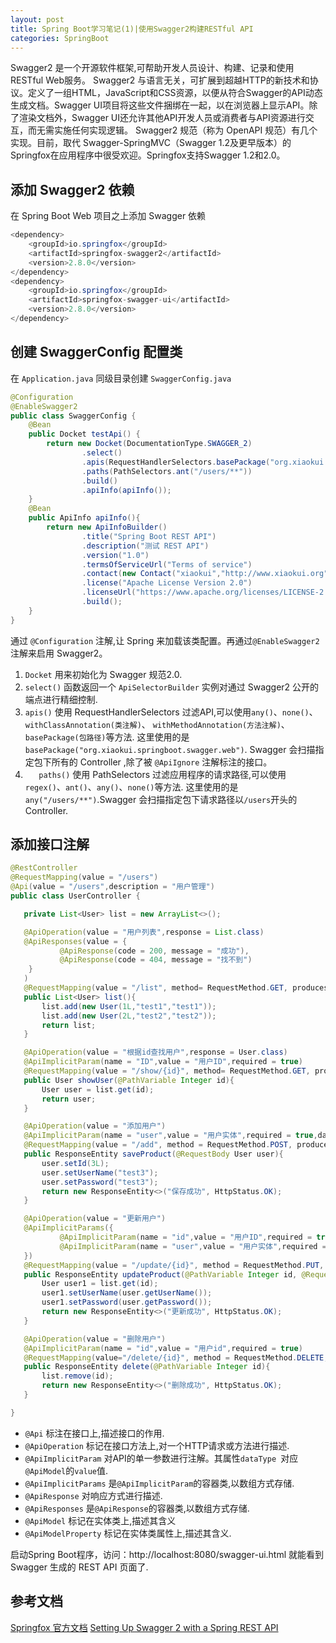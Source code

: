 ```yaml
---
layout: post
title: Spring Boot学习笔记(1)|使用Swagger2构建RESTful API
categories: SpringBoot
---
```


Swagger2 是一个开源软件框架,可帮助开发人员设计、构建、记录和使用RESTful Web服务。
Swagger2 与语言无关，可扩展到超越HTTP的新技术和协议。定义了一组HTML，JavaScript和CSS资源，以便从符合Swagger的API动态生成文档。Swagger UI项目将这些文件捆绑在一起，以在浏览器上显示API。除了渲染文档外，Swagger UI还允许其他API开发人员或消费者与API资源进行交互，而无需实施任何实现逻辑。
Swagger2 规范（称为 OpenAPI 规范）有几个实现。目前，取代 Swagger-SpringMVC（Swagger 1.2及更早版本）的Springfox在应用程序中很受欢迎。Springfox支持Swagger 1.2和2.0。


## 添加 Swagger2 依赖
在 Spring Boot Web 项目之上添加 Swagger 依赖
```java
<dependency>
    <groupId>io.springfox</groupId>
    <artifactId>springfox-swagger2</artifactId>
    <version>2.8.0</version>
</dependency>
<dependency>
    <groupId>io.springfox</groupId>
    <artifactId>springfox-swagger-ui</artifactId>
    <version>2.8.0</version>
</dependency>
```
## 创建 SwaggerConfig 配置类
在 ``Application.java`` 同级目录创建 ``SwaggerConfig.java``
```java
@Configuration
@EnableSwagger2
public class SwaggerConfig {
    @Bean
    public Docket testApi() {
        return new Docket(DocumentationType.SWAGGER_2)
                .select()
                .apis(RequestHandlerSelectors.basePackage("org.xiaokui.springboot.swagger.web"))
                .paths(PathSelectors.ant("/users/**"))
                .build()
                .apiInfo(apiInfo());
    }
    @Bean
    public ApiInfo apiInfo(){
        return new ApiInfoBuilder()
                .title("Spring Boot REST API")
                .description("测试 REST API")
                .version("1.0")
                .termsOfServiceUrl("Terms of service")
                .contact(new Contact("xiaokui","http://www.xiaokui.org","xiaokui.cui@gmail.com"))
                .license("Apache License Version 2.0")
                .licenseUrl("https://www.apache.org/licenses/LICENSE-2.0")
                .build();
    }
}
```
通过 ``@Configuration`` 注解,让 Spring 来加载该类配置。再通过``@EnableSwagger2``注解来启用 Swagger2。
1. ``Docket`` 用来初始化为 Swagger 规范2.0.
2. ``select()`` 函数返回一个 ``ApiSelectorBuilder`` 实例对通过 Swagger2 公开的端点进行精细控制.
3.  ``apis()`` 使用 RequestHandlerSelectors 过滤API,可以使用``any()``、``none()``、``withClassAnnotation(类注解)``、
``withMethodAnnotation(方法注解)``、``basePackage(包路径)``等方法.
这里使用的是 ``basePackage("org.xiaokui.springboot.swagger.web")``. Swagger 会扫描指定包下所有的 Controller ,除了被 ``@ApiIgnore`` 注解标注的接口。
4. ``	paths()`` 使用 PathSelectors 过滤应用程序的请求路径,可以使用``regex()``、``ant()``、``any()``、``none()``等方法.
这里使用的是``any("/users/**")``.Swagger 会扫描指定包下请求路径以``/users``开头的 Controller.

## 添加接口注解
```java
@RestController
@RequestMapping(value = "/users")
@Api(value = "/users",description = "用户管理")
public class UserController {

   private List<User> list = new ArrayList<>();

   @ApiOperation(value = "用户列表",response = List.class)
   @ApiResponses(value = {
           @ApiResponse(code = 200, message = "成功"),
           @ApiResponse(code = 404, message = "找不到")
    }
   )
   @RequestMapping(value = "/list", method= RequestMethod.GET, produces = "application/json")
   public List<User> list(){
       list.add(new User(1L,"test1","test1"));
       list.add(new User(2L,"test2","test2"));
       return list;
   }

   @ApiOperation(value = "根据id查找用户",response = User.class)
   @ApiImplicitParam(name = "ID",value = "用户ID",required = true)
   @RequestMapping(value = "/show/{id}", method= RequestMethod.GET, produces = "application/json")
   public User showUser(@PathVariable Integer id){
       User user = list.get(id);
       return user;
   }

   @ApiOperation(value = "添加用户")
   @ApiImplicitParam(name = "user",value = "用户实体",required = true,dataType = "user")
   @RequestMapping(value = "/add", method = RequestMethod.POST, produces = "application/json")
   public ResponseEntity saveProduct(@RequestBody User user){
       user.setId(3L);
       user.setUserName("test3");
       user.setPassword("test3");
       return new ResponseEntity<>("保存成功", HttpStatus.OK);
   }

   @ApiOperation(value = "更新用户")
   @ApiImplicitParams({
           @ApiImplicitParam(name = "id",value = "用户ID",required = true),
           @ApiImplicitParam(name = "user",value = "用户实体",required = true,dataType = "user")
   })
   @RequestMapping(value = "/update/{id}", method = RequestMethod.PUT, produces = "application/json")
   public ResponseEntity updateProduct(@PathVariable Integer id, @RequestBody User user){
       User user1 = list.get(id);
       user1.setUserName(user.getUserName());
       user1.setPassword(user.getPassword());
       return new ResponseEntity<>("更新成功", HttpStatus.OK);
   }

   @ApiOperation(value = "删除用户")
   @ApiImplicitParam(name = "id",value = "用户id",required = true)
   @RequestMapping(value="/delete/{id}", method = RequestMethod.DELETE, produces = "application/json")
   public ResponseEntity delete(@PathVariable Integer id){
       list.remove(id);
       return new ResponseEntity<>("删除成功", HttpStatus.OK);
   }

}
```
- ``@Api`` 标注在接口上,描述接口的作用.
- ``@ApiOperation`` 标记在接口方法上,对一个HTTP请求或方法进行描述.
- ``@ApiImplicitParam`` 对API的单一参数进行注解。其属性``dataType
``对应``@ApiModel``的``value``值.
- ``@ApiImplicitParams`` 是``@ApiImplicitParam``的容器类,以数组方式存储.
- ``@ApiResponse`` 对响应方式进行描述.
- ``@ApiResponses`` 是``@ApiResponse``的容器类,以数组方式存储.
- ``@ApiModel`` 标记在实体类上,描述其含义
- ``@ApiModelProperty`` 标记在实体类属性上,描述其含义.

启动Spring Boot程序，访问：http://localhost:8080/swagger-ui.html 就能看到 Swagger 生成的 REST API 页面了.
![]()













## 参考文档
  [Springfox 官方文档](https://springfox.github.io/springfox/docs/current/)
  [Setting Up Swagger 2 with a Spring REST API](http://www.baeldung.com/swagger-2-documentation-for-spring-rest-api)
